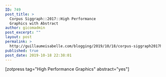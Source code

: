 ```yaml
---
ID: 749
post_title: >
  Corpus Siggraph::2017::High Performance
  Graphics with Abstract
author: gicomadmin
post_excerpt: ""
layout: post
permalink: >
  http://guillaumeisabelle.com/blogging/2019/10/18/corpus-siggraph2017high-performance-graphics-with-abstract/
published: true
post_date: 2019-10-18 22:38:01
---
```

<!-- wp:shortcode --> [zotpress tag="High Performance Graphics" abstract="yes"] 

<!-- /wp:shortcode -->